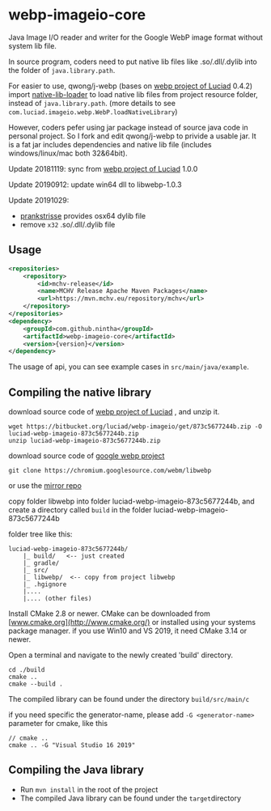 # webp-imageio-core
Java Image I/O reader and writer for the Google WebP image format without system lib file.

In source program, coders need to put native lib files like .so/.dll/.dylib into the folder of `java.library.path`.

For easier to use, qwong/j-webp (bases on [webp project of Luciad](https://bitbucket.org/luciad/webp-imageio) 0.4.2) import [native-lib-loader](https://github.com/scijava/native-lib-loader) to load native lib files from project resource folder,   instead of `java.library.path`. (more details to see `com.luciad.imageio.webp.WebP.loadNativeLibrary`)

However, coders pefer using jar package instead of source java code in personal project. So I fork and edit qwong/j-webp to privide a usable jar. It is a fat jar includes dependencies and native lib file (includes windows/linux/mac both 32&64bit).

Update 20181119: sync from [webp project of Luciad](https://bitbucket.org/luciad/webp-imageio) 1.0.0

Update 20190912: update win64 dll to libwebp-1.0.3

Update 20191029: 

- [prankstrisse](https://github.com/prankstrisse) provides osx64 dylib file
- remove `x32`  .so/.dll/.dylib file

## Usage

```xml
<repositories>
    <repository>
        <id>mchv-release</id>
        <name>MCHV Release Apache Maven Packages</name>
        <url>https://mvn.mchv.eu/repository/mchv</url>
    </repository>
</repositories>
<dependency>  
    <groupId>com.github.nintha</groupId>  
    <artifactId>webp-imageio-core</artifactId>  
    <version>{version}</version>  
</dependency>
```

The usage of api, you can see example cases in `src/main/java/example`.



## Compiling the native library

download source code of [webp project of Luciad](https://bitbucket.org/luciad/webp-imageio) , and unzip it.

```shell
wget https://bitbucket.org/luciad/webp-imageio/get/873c5677244b.zip -O luciad-webp-imageio-873c5677244b.zip
unzip luciad-webp-imageio-873c5677244b.zip
```

download source code of [google webp project](https://chromium.googlesource.com/webm/libwebp)

```shell
git clone https://chromium.googlesource.com/webm/libwebp
```

or use the [mirror repo](https://github.com/webmproject/libwebp) 

copy folder libwebp into folder luciad-webp-imageio-873c5677244b, and create a directory called `build` in the  folder luciad-webp-imageio-873c5677244b

folder tree like this:

```
luciad-webp-imageio-873c5677244b/
	|_ build/	<-- just created 
	|_ gradle/
	|_ src/
	|_ libwebp/  <-- copy from project libwebp 
	|_ .hgignore
	|....
	|.... (other files)
```

Install CMake 2.8 or newer. CMake can be downloaded from [www.cmake.org](http://www.cmake.org/) or installed using your systems package manager. if you use Win10 and VS 2019, it need CMake 3.14 or newer.

Open a terminal and navigate to the newly created 'build' directory. 

```
cd ./build
cmake ..
cmake --build .
```

The compiled library can be found under the directory `build/src/main/c`

if you need specific the generator-name, please add `-G <generator-name>` parameter for cmake, like this

```shell
// cmake ..
cmake .. -G "Visual Studio 16 2019"
```



## Compiling the Java library

- Run `mvn install` in the root of the project
- The compiled Java library can be found under the `target`directory



